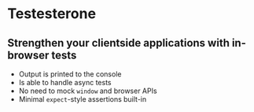 # Testesterone

## Strengthen your clientside applications with in-browser tests

* Output is printed to the console
* Is able to handle async tests
* No need to mock `window` and browser APIs
* Minimal `expect`-style assertions built-in

